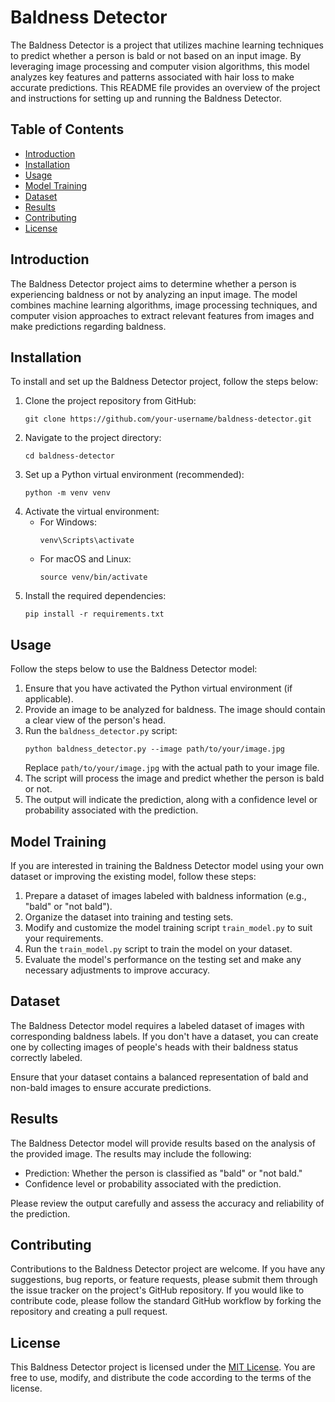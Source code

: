 # Baldness Detector

The Baldness Detector is a project that utilizes machine learning techniques to predict whether a person is bald or not based on an input image. By leveraging image processing and computer vision algorithms, this model analyzes key features and patterns associated with hair loss to make accurate predictions. This README file provides an overview of the project and instructions for setting up and running the Baldness Detector.

## Table of Contents

- [Introduction](#introduction)
- [Installation](#installation)
- [Usage](#usage)
- [Model Training](#model-training)
- [Dataset](#dataset)
- [Results](#results)
- [Contributing](#contributing)
- [License](#license)

## Introduction

The Baldness Detector project aims to determine whether a person is experiencing baldness or not by analyzing an input image. The model combines machine learning algorithms, image processing techniques, and computer vision approaches to extract relevant features from images and make predictions regarding baldness.

## Installation

To install and set up the Baldness Detector project, follow the steps below:

1. Clone the project repository from GitHub:
   ```
   git clone https://github.com/your-username/baldness-detector.git
   ```
2. Navigate to the project directory:
   ```
   cd baldness-detector
   ```
3. Set up a Python virtual environment (recommended):
   ```
   python -m venv venv
   ```
4. Activate the virtual environment:
   - For Windows:
     ```
     venv\Scripts\activate
     ```
   - For macOS and Linux:
     ```
     source venv/bin/activate
     ```
5. Install the required dependencies:
   ```
   pip install -r requirements.txt
   ```

## Usage

Follow the steps below to use the Baldness Detector model:

1. Ensure that you have activated the Python virtual environment (if applicable).
2. Provide an image to be analyzed for baldness. The image should contain a clear view of the person's head.
3. Run the `baldness_detector.py` script:
   ```
   python baldness_detector.py --image path/to/your/image.jpg
   ```
   Replace `path/to/your/image.jpg` with the actual path to your image file.
4. The script will process the image and predict whether the person is bald or not.
5. The output will indicate the prediction, along with a confidence level or probability associated with the prediction.

## Model Training

If you are interested in training the Baldness Detector model using your own dataset or improving the existing model, follow these steps:

1. Prepare a dataset of images labeled with baldness information (e.g., "bald" or "not bald").
2. Organize the dataset into training and testing sets.
3. Modify and customize the model training script `train_model.py` to suit your requirements.
4. Run the `train_model.py` script to train the model on your dataset.
5. Evaluate the model's performance on the testing set and make any necessary adjustments to improve accuracy.

## Dataset

The Baldness Detector model requires a labeled dataset of images with corresponding baldness labels. If you don't have a dataset, you can create one by collecting images of people's heads with their baldness status correctly labeled.

Ensure that your dataset contains a balanced representation of bald and non-bald images to ensure accurate predictions.

## Results

The Baldness Detector model will provide results based on the analysis of the provided image. The results may include the following:

- Prediction: Whether the person is classified as "bald" or "not bald."
- Confidence level or probability associated with the prediction.

Please review the output carefully and assess the accuracy and reliability of the prediction.

## Contributing

Contributions to the Baldness Detector project are welcome. If you have any suggestions, bug reports, or feature requests, please submit them through the issue tracker on the project's GitHub repository. If you would like to contribute code, please follow the standard GitHub workflow by forking the repository and creating a pull request.

## License

This Baldness Detector project is licensed under the [MIT License](LICENSE). You are free to use, modify, and distribute the code according to the terms of the license.
